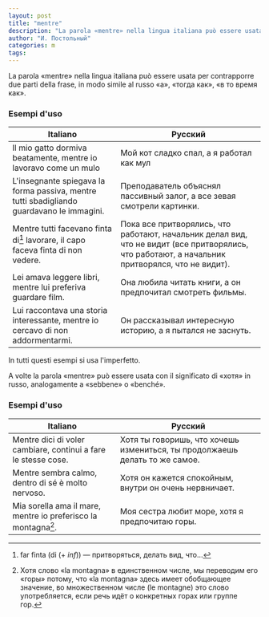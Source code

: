 ```yaml
---
layout: post
title: "mentre"
description: "La parola «mentre» nella lingua italiana può essere usata per contrapporre due parti della frase, in modo simile al russo «а», «тогда как», «в то время как»."
author: "И. Постольный"
categories: m
tags:
---
```


La parola «mentre» nella lingua italiana può essere usata per contrapporre due parti della frase, in modo simile al russo «а», «тогда как», «в то время как».

### Esempi d'uso

| Italiano | Русский |
|----------|---------|
|Il mio gatto dormiva beatamente, mentre io lavoravo come un mulo|Мой кот сладко спал, а я работал как мул|
|L'insegnante spiegava la forma passiva, mentre tutti sbadigliando guardavano le immagini.|Преподаватель объяснял пассивный залог, а все зевая смотрели картинки.|
|Mentre tutti facevano finta di[^1] lavorare, il capo faceva finta di non vedere.|Пока все притворялись, что работают, начальник делал вид, что не видит (все притворялись, что работают, а начальник притворялся, что не видит).|
|Lei amava leggere libri, mentre lui preferiva guardare film.|Она любила читать книги, а он предпочитал смотреть фильмы.|
|Lui raccontava una storia interessante, mentre io cercavo di non addormentarmi.|Он рассказывал интересную историю, а я пытался не заснуть.|

In tutti questi esempi si usa l'imperfetto.

A volte la parola «mentre» può essere usata con il significato di «хотя» in russo, analogamente a «sebbene» o «benché».

### Esempi d'uso

| Italiano | Русский |
|----------|---------|
|Mentre dici di voler cambiare, continui a fare le stesse cose.|Хотя ты говоришь, что хочешь измениться, ты продолжаешь делать то же самое.|
|Mentre sembra calmo, dentro di sé è molto nervoso.|Хотя он кажется спокойным, внутри он очень нервничает.|
|Mia sorella ama il mare, mentre io preferisco la montagna[^2].|Моя сестра любит море, хотя я предпочитаю горы.|

[^1]: far finta (di (+ _inf_)) — притворяться, делать вид, что...

[^2]: Хотя слово «la montagna» в единственном числе, мы переводим его «горы» потому, что «la montagna» здесь имеет обобщающее значение, во множественном числе (le montagne) это слово употребляется, если речь идёт о конкретных горах или группе гор.